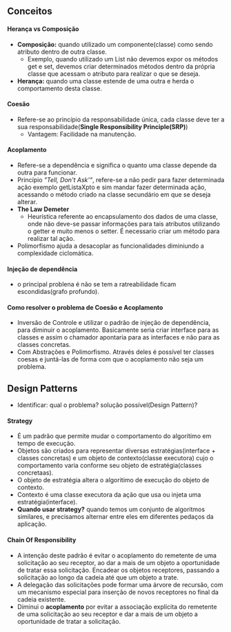 ## Conceitos
#### Herança vs Composição
* **Composição:** quando utilizado um componente(classe) como sendo atributo dentro de outra classe.
  * Exemplo, quando utilizado um List não devemos expor os métodos get e set, devemos criar determinados métodos dentro da própria classe que acessam o atributo para realizar o que se deseja.  
* **Herança:** quando uma classe estende de uma outra e herda o comportamento desta classe.

#### Coesão
* Refere-se ao princípio da responsabilidade única, cada classe deve ter a sua responsabilidade(**Single Responsibility Principle(SRP)**) 
  * Vantagem: Facilidade na manutenção.
  
#### Acoplamento
* Refere-se a dependência e significa o quanto uma classe depende da outra para funcionar. 
* Princípio *"Tell, Don't Ask'"*, refere-se a não pedir para fazer determinada ação exemplo getListaXpto e sim mandar fazer determinada ação, acessando o método criado na classe secundário em que se deseja alterar.
* **The Law Demeter**
  * Heurística referente ao encapsulamento dos dados de uma classe, onde não deve-se passar informações para tais atributos utilizando o getter e muito menos o setter. É necessario criar um método para realizar tal ação.
* Polimorfismo ajuda a desacoplar as funcionalidades diminiundo a complexidade ciclomática.

#### Injeção de dependência
* o principal problena é não se tem a ratreabilidade ficam escondidas(grafo profundo).

#### Como resolver o problema de Coesão e Acoplamento
* Inversão de Controle e utilizar o padrão de injeção de dependência, para diminuir o acoplamento. Basicamente seria criar interface para as classes e assim o chamador apontaria para as interfaces e não para as classes concretas.
* Com Abstrações e Polimorfismo. Através deles é possível ter classes coesas e juntá-las de forma com que o acoplamento não seja um problema.

## Design Patterns
* Identificar: qual o problema? solução possível(Design Pattern)?

#### Strategy
* É um padrão que permite mudar o comportamento do algorítimo em tempo de execução.
* Objetos são criados para representar diversas estratégias(interface + classes concretas) e um objeto de contexto(classe executora) cujo o comportamento varia conforme seu objeto de estratégia(classes concretaas).
* O objeto de estratégia altera o algoritimo de execução do objeto de contexto.
* Contexto é uma classe executora da ação que usa ou injeta uma estratégia(interface).
* **Quando usar strategy?** quando temos um conjunto de algoritmos similares, e precisamos alternar entre eles em diferentes pedaços da aplicação.

#### Chain Of Responsibility
* A intenção deste padrão é evitar o acoplamento do remetente de uma solicitação ao seu receptor, ao dar a mais de um objeto a oportunidade de tratar essa solicitação. Encadear os objetos receptores, passando a solicitação ao longo da cadeia até que um objeto a trate.
* A delegação das solicitações pode formar uma árvore de recursão, com um mecanismo especial para inserção de novos receptores no final da cadeia existente.
* Diminui o **acoplamento** por evitar a associação explícita do remetente de uma solicitação ao seu receptor e dar a mais de um objeto a oportunidade de tratar a solicitação.